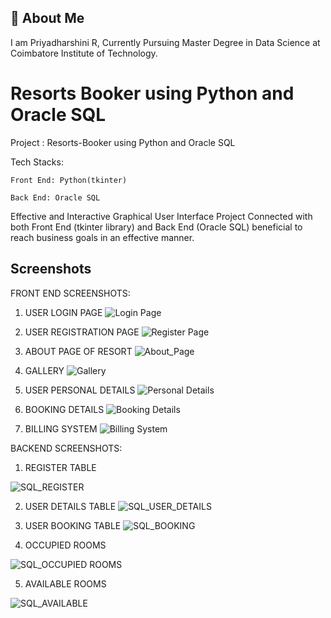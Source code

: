 
## 🚀 About Me
I am Priyadharshini R, Currently Pursuing Master Degree in Data Science at Coimbatore Institute of Technology.




# Resorts Booker using Python and Oracle SQL

 Project : Resorts-Booker using Python and Oracle SQL

 Tech Stacks:

    Front End: Python(tkinter)

    Back End: Oracle SQL
  
 Effective and Interactive Graphical User Interface Project Connected with both Front End (tkinter library) and Back End (Oracle SQL) beneficial to reach business goals in an effective manner.


## Screenshots

FRONT END SCREENSHOTS:

1. USER LOGIN PAGE
![Login Page](https://user-images.githubusercontent.com/72924709/153712090-fe6d93d4-6082-4dd0-8976-9c8107b0fafc.PNG)

2. USER REGISTRATION PAGE
![Register Page](https://user-images.githubusercontent.com/72924709/153712173-0ab0d65c-ebaa-430d-b1e5-a1b47b281ff4.PNG)

3. ABOUT PAGE OF RESORT
![About_Page](https://user-images.githubusercontent.com/72924709/153712263-308a3a3b-b70b-43c3-8ce8-190bd99c64af.PNG)

4. GALLERY
![Gallery](https://user-images.githubusercontent.com/72924709/153712323-ac0cb1a3-7208-4152-9205-a526c5c8be81.PNG)

5. USER PERSONAL DETAILS
![Personal Details](https://user-images.githubusercontent.com/72924709/153712500-78d7bf12-782b-4ffa-8524-b8126937773f.PNG)

6. BOOKING DETAILS
![Booking Details](https://user-images.githubusercontent.com/72924709/153712501-3423cd23-c14a-4272-91d3-9aebbc19e9b7.PNG)

7. BILLING SYSTEM
![Billing System](https://user-images.githubusercontent.com/72924709/153712506-f01dd78a-ad9a-45ad-a309-09f4a060c523.PNG)

BACKEND SCREENSHOTS:

1. REGISTER TABLE

![SQL_REGISTER](https://user-images.githubusercontent.com/72924709/153712692-21d90537-9747-4cf1-a76b-6de46b570290.PNG)

2. USER DETAILS TABLE
![SQL_USER_DETAILS](https://user-images.githubusercontent.com/72924709/153712694-345ff153-f107-47fc-aff7-8b739ed4b033.PNG)

3. USER BOOKING TABLE
![SQL_BOOKING](https://user-images.githubusercontent.com/72924709/153712695-c93fbb8f-a2d8-4a8b-8e2e-08ce245f986e.PNG)

4. OCCUPIED ROOMS

![SQL_OCCUPIED ROOMS](https://user-images.githubusercontent.com/72924709/153712697-656f4d75-fcc3-4b36-8912-a0b32fbd7188.PNG)

5. AVAILABLE ROOMS

![SQL_AVAILABLE](https://user-images.githubusercontent.com/72924709/153712699-45ef0877-c133-4efd-a796-dae95edd3109.PNG)
